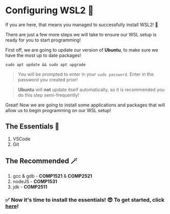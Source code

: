 # Configuring WSL2 🔧

If you are here, that means you managed to successfully install WSL2! 🥳

There are just a few more steps we will take to ensure our WSL setup is ready for you to start programming!

First off, we are going to update our version of **Ubuntu**, to make sure we have the most up to date packages!
```
sudo apt update && sudo apt upgrade
```
> You will be prompted to enter in your `sudo password`. Enter in the password you created prior!

> **Ubuntu** will **not** update itself automatically, so it is recommended you do this step semi-frequently!

Great! Now we are going to install some applications and packages that will allow us to begin programming on our WSL setup!
## The Essentials 🚨
1. VSCode
2. Git

## The Recommended 🪄 
1. gcc & gdb - **COMP1521** & **COMP2521**
2. nodeJS - **COMP1531**
3. jdk - **COMP2511**

### ✅ Now it's time to install the essentials! 😎 To get started, click [here](essentials.md)!

